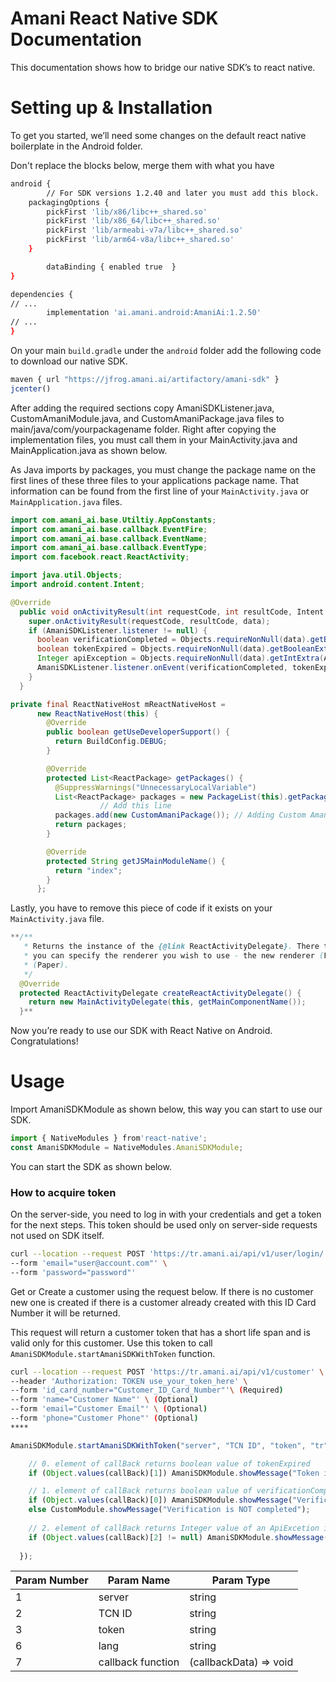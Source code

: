 # Amani React Native SDK Documentation
This documentation shows how to bridge our native SDK’s to react native.
# Setting up & Installation

To get you started, we’ll need some changes on the default react native boilerplate in the Android folder.

Don't replace the blocks below, merge them with what you have

```bash
android {
		// For SDK versions 1.2.40 and later you must add this block.
    packagingOptions {
        pickFirst 'lib/x86/libc++_shared.so'
        pickFirst 'lib/x86_64/libc++_shared.so'
        pickFirst 'lib/armeabi-v7a/libc++_shared.so'
        pickFirst 'lib/arm64-v8a/libc++_shared.so'
    }

		dataBinding { enabled true  }
}
```

```bash
dependencies {
// ...
		implementation 'ai.amani.android:AmaniAi:1.2.50'
// ...
}
```

On your main `build.gradle` under the `android` folder add the following code to download our native SDK. 

```jsx
maven { url "https://jfrog.amani.ai/artifactory/amani-sdk" }
jcenter()
```

After adding the required sections copy AmaniSDKListener.java, CustomAmaniModule.java, and CustomAmaniPackage.java files to main/java/com/yourpackagename folder. Right after copying the implementation files, you must call them in your MainActivity.java and MainApplication.java as shown below.

As Java imports by packages, you must change the package name on the first lines of these three files to your applications package name. That information can be found from the first line of your `MainActivity.java` or `MainApplication.java` files.

```java
import com.amani_ai.base.Utiltiy.AppConstants;
import com.amani_ai.base.callback.EventFire;
import com.amani_ai.base.callback.EventName;
import com.amani_ai.base.callback.EventType;
import com.facebook.react.ReactActivity;

import java.util.Objects;
import android.content.Intent;
```

```java
@Override
  public void onActivityResult(int requestCode, int resultCode, Intent data) {
    super.onActivityResult(requestCode, resultCode, data);
    if (AmaniSDKListener.listener != null) {
      boolean verificationCompleted = Objects.requireNonNull(data).getBooleanExtra(AppConstants.ON_SUCCESS,false);
      boolean tokenExpired = Objects.requireNonNull(data).getBooleanExtra(AppConstants.TOKEN_EXPIRED,false);
      Integer apiException = Objects.requireNonNull(data).getIntExtra(AppConstants.ON_API_EXCEPTION,1000);
      AmaniSDKListener.listener.onEvent(verificationCompleted, tokenExpired, apiException);
    }
  }
```

```java
private final ReactNativeHost mReactNativeHost =
      new ReactNativeHost(this) {
        @Override
        public boolean getUseDeveloperSupport() {
          return BuildConfig.DEBUG;
        }

        @Override
        protected List<ReactPackage> getPackages() {
          @SuppressWarnings("UnnecessaryLocalVariable")
          List<ReactPackage> packages = new PackageList(this).getPackages();
					// Add this line
          packages.add(new CustomAmaniPackage()); // Adding Custom Amani Package here
          return packages;
        }

        @Override
        protected String getJSMainModuleName() {
          return "index";
        }
      };
```

Lastly, you have to remove this piece of code if it exists on your `MainActivity.java` file.

```java
**/**
   * Returns the instance of the {@link ReactActivityDelegate}. There the RootView is created and
   * you can specify the renderer you wish to use - the new renderer (Fabric) or the old renderer
   * (Paper).
   */
  @Override
  protected ReactActivityDelegate createReactActivityDelegate() {
    return new MainActivityDelegate(this, getMainComponentName());
  }**
```

Now you’re ready to use our SDK with React Native on Android. Congratulations!

# Usage

Import AmaniSDKModule as shown below, this way you can start to use our SDK.

```jsx
import { NativeModules } from'react-native';
const AmaniSDKModule = NativeModules.AmaniSDKModule;
```

You can start the SDK as shown below.

### How to acquire token

On the server-side, you need to log in with your credentials and get a token for the next steps. This token should be used only on server-side requests not used on SDK itself.

```bash
curl --location --request POST 'https://tr.amani.ai/api/v1/user/login/' \
--form 'email="user@account.com"' \
--form 'password="password"'

```

Get or Create a customer using the request below. If there is no customer new one is created if there is a customer already created with this ID Card Number it will be returned.

This request will return a customer token that has a short life span and is valid only for this customer. Use this token to call `AmaniSDKModule.startAmaniSDKWithToken` function.

```bash
curl --location --request POST 'https://tr.amani.ai/api/v1/customer' \
--header 'Authorization: TOKEN use_your_token_here' \
--form 'id_card_number="Customer_ID_Card_Number"'\ (Required)
--form 'name="Customer Name"' \ (Optional)
--form 'email="Customer Email"' \ (Optional)
--form 'phone="Customer Phone"' (Optional)
****
```

```jsx
AmaniSDKModule.startAmaniSDKWithToken("server", "TCN ID", "token", "tr", (callBack)=>{

    // 0. element of callBack returns boolean value of tokenExpired 
    if (Object.values(callBack)[1]) AmaniSDKModule.showMessage("Token is expired");

    // 1. element of callBack returns boolean value of verificationCompleted 
    if (Object.values(callBack)[0]) AmaniSDKModule.showMessage("Verification is completed");  
    else CustomModule.showMessage("Verification is NOT completed");  
    
    // 2. element of callBack returns Integer value of an ApiExcetion if exist.  
    if (Object.values(callBack)[2] != null) AmaniSDKModule.showMessage("Api Exception" + Object.values(callBack)[2]); 
    
  });
```

| Param Number | Param Name | Param Type |
| --- | --- | --- |
| 1 | server | string |
| 2 | TCN ID | string |
| 3 | token | string |
| 6 | lang | string |
| 7 | callback function | (callbackData) ⇒ void |